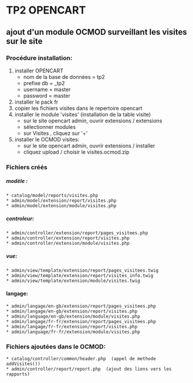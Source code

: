  # TP2 OPENCART
## ajout d'un module OCMOD surveillant les visites sur le site


### Procédure installation:

1. installer OPENCART
    * nom de la base de données = tp2 
    * prefixe db = _tp2
    * username = master
    * password = master
2. installer le pack fr
3. copier les fichiers visites dans le repertoire opencart
4. installer le module 'visites' (installation de la table visite)
   * sur le site opencart admin, ouvrir extensions / extensions
   * sélectionner modules
   * sur Visites , cliquez sur '+'
5. installer le OCMOD visites:
   * sur le site opencart admin, ouvrir extensions / installer
   * cliquez upload / choisir le visites.ocmod.zip
   
### Fichiers créés

##### modèle : 
    * catalog/model/reports/visites.php
    * admin/model/extension/report/visites.php
    * admin/model/extension/module/visites.php
##### controleur:
    * admin/controller/extension/report/pages_visitees.php
    * admin/controller/extension/report/visites.php
    * admin/controller/extension/module/visites.php
##### vue:
    * admin/view/template/extension/report/pages_visitees.twig
    * admin/view/template/extension/report/visites_info.twig
    * admin/view/template/extension/module/visites.twig
#### langage:
    * admin/langage/en-gb/extension/report/pages_visitees.php
    * admin/langage/en-gb/extension/report/visites.php
    * admin/language/en-gb/extension/module/visites.php
    * admin/langage/fr-fr/extension/report/pages_visitees.php   
    * admin/langage/fr-fr/extension/report/visites.php
    * admin/language/fr-fr/extension/module/visites.php


### Fichiers ajoutées dans le OCMOD:    
    * catalog/controller/common/header.php  (appel de methode addVisites())
    * admin/controller/report/report.php  (ajout des liens vers les rapports)
